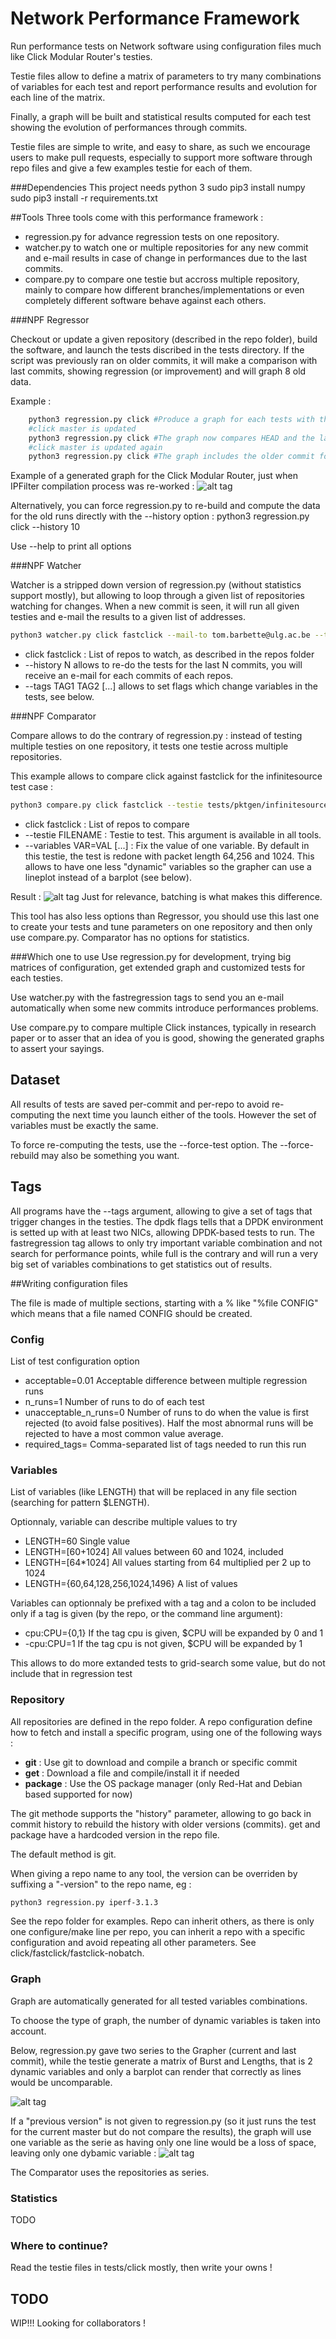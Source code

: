 Network Performance Framework
=============================

Run performance tests on Network software 
using
configuration files much like Click Modular Router's testies.

Testie files allow to define a matrix of parameters 
to try many combinations of
variables for each test and report performance results and evolution for each
line of the matrix.

Finally, a graph will be built and statistical results computed for each test 
showing the evolution of performances through commits.

Testie files are simple to write, and easy to share, as such we encourage
users to make pull requests, especially to support more software
through repo files and give a few examples testie for each of them.

###Dependencies
This project needs python 3
sudo pip3 install numpy
sudo pip3 install -r requirements.txt

##Tools
Three tools come with this performance framework :
  * regression.py for advance regression tests on one repository.
  * watcher.py to watch one or multiple repositories for any new commit and e-mail 
  results in case
of change in performances due to the last commits.
  * compare.py to compare one testie but accross multiple repository, mainly to compare
how different branches/implementations or even completely different software behave
against each others.

###NPF Regressor

Checkout or update a given repository (described in the repo
folder), build the software, and launch the tests discribed in the
tests directory. If the script was previously ran on older
commits, it will make a comparison with last commits, showing
  regression (or improvement) and will graph 8 old data.

Example :
```bash
    python3 regression.py click #Produce a graph for each tests with the result
    #click master is updated
    python3 regression.py click #The graph now compares HEAD and the last commit, if major performances changes are found, the return code will be different than 0
    #click master is updated again
    python3 regression.py click #The graph includes the older commit for reference, up to "--graph-num", default is 8
```

Example of a generated graph for the Click Modular Router, just when IPFilter compilation process was re-worked :
![alt tag](doc/sample_graph2.png)

Alternatively, you can force regression.py to re-build and compute the data for the old runs directly with the --history option :
    python3 regression.py click --history 10
    
Use --help to print all options

###NPF Watcher

Watcher is a stripped down version of regression.py (without statistics support mostly), but allowing to
loop through a given list of repositories watching for changes. When
a new commit is seen, it will run all given testies and e-mail the results
to a given list of addresses.

```bash
python3 watcher.py click fastclick --mail-to tom.barbette@ulg.ac.be --tags fastregression --history 1
```
 * click fastclick : List of repos to watch, as described in the repos folder
 * --history N allows to re-do the tests for the last N commits, you will receive
 an e-mail for each commits of each repos.
 * --tags TAG1 TAG2 [...] allows to set flags which change variables in the tests, see below.

###NPF Comparator

Compare allows to do the contrary of regression.py : instead of
 testing multiple testies on one repository, it tests one testie across
 multiple repositories.
 
This example allows to compare click against fastclick for the infinitesource
  test case :

```bash
python3 compare.py click fastclick --testie tests/pktgen/infinitesource-01.testie --variables LENGTH=64
```
 * click fastclick : List of repos to compare
 * --testie FILENAME : Testie to test. This argument is available in all tools.
 * --variables  VAR=VAL [...] : Fix the value of one variable.
 By default in this testie, the test is redone with packet length 64,256 and 1024. This
 allows to have one less "dynamic" variables so the grapher can
 use a lineplot instead of a barplot (see below).
 
Result :
![alt tag](doc/sample_compare.png)
Just for relevance, batching is what makes this difference.

This tool has also less options than Regressor, you should use this
last one to create your tests and tune parameters on one repository
and then only use compare.py. Comparator has no options for statistics.


###Which one to use
Use regression.py for development, trying big matrices of configuration,
get extended graph and customized tests for each testies.

Use watcher.py with the fastregression tags to send you an e-mail automatically
when some new commits introduce performances problems.

Use compare.py to compare multiple Click
instances, typically in research paper or to asser that an
idea of you is good, showing the generated graphs to assert
your sayings.


## Dataset

All results of tests are saved per-commit and per-repo to avoid re-computing the next time
you launch either of the tools. However the set of variables must be exactly the
same.

To force re-computing the tests, use the --force-test option. The --force-rebuild
may also be something you want.


## Tags
All programs have the --tags argument, allowing to give a set of tags
that trigger changes in the testies. The dpdk flags tells that a DPDK
environment is setted up with at least two NICs, allowing DPDK-based
tests to run. The fastregression tag allows to only try important
variable combination and not search for performance points, while full
is the contrary and will run a very big set of variables combinations
to get statistics out of results.

##Writing configuration files

The file is made of multiple sections, starting with a % like
 "%file CONFIG" which means that a file named CONFIG should be
  created.


### Config
List of test configuration option
 - acceptable=0.01         Acceptable difference between multiple regression runs
 - n\_runs=1               Number of runs to do of each test
 - unacceptable\_n\_runs=0 Number of runs to do when the value is first rejected (to avoid false positives). Half the most abnormal runs will be rejected to have a most common value average.
 - required\_tags=         Comma-separated list of tags needed to run this run

### Variables
List of variables (like LENGTH) that will be replaced in any file section (searching for pattern $LENGTH).

Optionnaly, variable can describe multiple values to try
 - LENGTH=60 Single value
 - LENGTH=[60+1024] All values between 60 and 1024, included
 - LENGTH=\[64\*1024\] All values starting from 64 multiplied per 2 up to 1024
 - LENGTH={60,64,128,256,1024,1496} A list of values

Variables can optionnaly be prefixed with a tag and a colon to be included only
if a tag is given (by the repo, or the command line argument):
 - cpu:CPU={0,1} If the tag cpu is given, $CPU will be expanded by 0 and 1
 - -cpu:CPU=1    If the tag cpu is not given, $CPU will be expanded by 1

This allows to do more extanded tests to grid-search some value, but do not include that in regression test

### Repository
All repositories are defined in the repo folder. A repo configuration define how
to fetch and install a specific program, using one of the following ways :

  * **git** : Use git to download and compile a branch or specific commit
  * **get** : Download a file and compile/install it if needed
  * **package** : Use the OS package manager (only Red-Hat and Debian based supported for now)

The git methode supports the "history" parameter, allowing to go back
in commit history to rebuild the history with older versions (commits).
get and package have a hardcoded version in the repo file.

The default method is git.

When giving a repo name to any tool, the version can be overriden by
suffixing a "-version" to the repo name, eg :
```bash
python3 regression.py iperf-3.1.3
```

See the repo folder for examples. Repo can inherit others, as there is only one
configure/make line per repo, you can inherit a repo with a specific
configuration and avoid repeating all other parameters. See click/fastclick/fastclick-nobatch.


### Graph
Graph are automatically generated for all tested variables
combinations.

To choose the type of graph, the number of dynamic variables is taken into account.

Below, regression.py gave two series to the Grapher (current and last commit), while the testie
generate a matrix of Burst and Lengths, that is 2 dynamic variables and only a barplot can render that correctly
as lines would be uncomparable.

![alt tag](doc/sample_graph.png)

If a "previous version" is not given to regression.py (so it just runs the test for the current master but do not compare 
the results), the graph will use one variable as the serie as having only one
line would be a loss of space, leaving only one dybamic variable :
![alt tag](doc/sample_graph3.png)

The Comparator uses the repositories as series.

### Statistics
TODO

### Where to continue?
Read the testie files in tests/click mostly, then write your owns !

TODO
----
WIP!!! Looking for collaborators !
